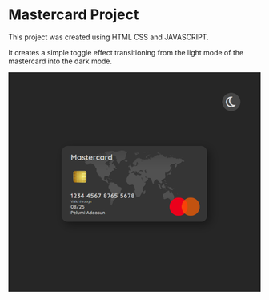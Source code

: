 # Mastercard Project

This project was created using HTML CSS and JAVASCRIPT.

It creates a simple toggle effect transitioning from the light mode of the mastercard into the dark mode.

<img src="images\project_mastercad_dark_mode.png" alt="">